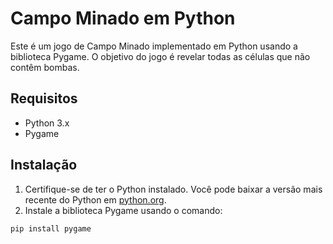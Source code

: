 # Campo Minado em Python

Este é um jogo de Campo Minado implementado em Python usando a biblioteca Pygame. O objetivo do jogo é revelar todas as células que não contêm bombas. 

## Requisitos

- Python 3.x
- Pygame

## Instalação

1. Certifique-se de ter o Python instalado. Você pode baixar a versão mais recente do Python em [python.org](https://www.python.org/).
2. Instale a biblioteca Pygame usando o comando:

```bash
pip install pygame
